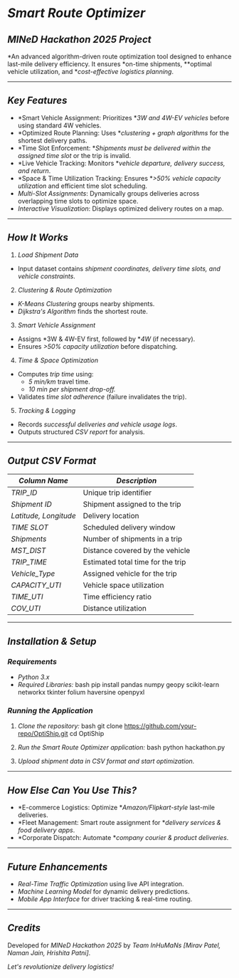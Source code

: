 # *Smart Route Optimizer*

## *MINeD Hackathon 2025 Project*

*An advanced algorithm-driven route optimization tool designed to enhance last-mile delivery efficiency. It ensures *on-time shipments, **optimal vehicle utilization, and **cost-effective logistics planning*. 

---

## *Key Features*
- *Smart Vehicle Assignment: Prioritizes **3W and 4W-EV vehicles* before using standard 4W vehicles.
- *Optimized Route Planning: Uses **clustering + graph algorithms* for the shortest delivery paths.
- *Time Slot Enforcement: **Shipments must be delivered within the assigned time slot* or the trip is invalid.
- *Live Vehicle Tracking: Monitors **vehicle departure, delivery success, and return*.
- *Space & Time Utilization Tracking: Ensures **>50% vehicle capacity utilization* and efficient time slot scheduling.
- *Multi-Slot Assignments*: Dynamically groups deliveries across overlapping time slots to optimize space.
- *Interactive Visualization*: Displays optimized delivery routes on a map.

---

## *How It Works*
1. *Load Shipment Data*
- Input dataset contains *shipment coordinates, delivery time slots, and vehicle constraints*.

2. *Clustering & Route Optimization*
- *K-Means Clustering* groups nearby shipments.
- *Dijkstra's Algorithm* finds the shortest route.

3. *Smart Vehicle Assignment*
- Assigns *3W & 4W-EV first, followed by **4W* (if necessary).
- Ensures *>50% capacity utilization* before dispatching.

4. *Time & Space Optimization*
- Computes *trip time* using:
  - *5 min/km* travel time.
  - *10 min per shipment drop-off.*
- Validates *time slot adherence* (failure invalidates the trip).

5. *Tracking & Logging*
- Records *successful deliveries and vehicle usage logs*.
- Outputs structured *CSV report* for analysis.

---

## *Output CSV Format*
| *Column Name*     | *Description* |
|----------------|-------------|
| *TRIP_ID* | Unique trip identifier |
| *Shipment ID* | Shipment assigned to the trip |
| *Latitude, Longitude* | Delivery location |
| *TIME SLOT* | Scheduled delivery window |
| *Shipments* | Number of shipments in a trip |
| *MST_DIST* | Distance covered by the vehicle |
| *TRIP_TIME* | Estimated total time for the trip |
| *Vehicle_Type* | Assigned vehicle for the trip |
| *CAPACITY_UTI* | Vehicle space utilization |
| *TIME_UTI* | Time efficiency ratio |
| *COV_UTI* | Distance utilization |

---

## *Installation & Setup*
### *Requirements*
- *Python 3.x*
- *Required Libraries:*
  bash
  pip install pandas numpy geopy scikit-learn networkx tkinter folium haversine openpyxl
  

### *Running the Application*
1. *Clone the repository:*
   bash
   git clone https://github.com/your-repo/OptiShip.git
   cd OptiShip
   
2. *Run the Smart Route Optimizer application:*
   bash
   python hackathon.py
   
3. *Upload shipment data in CSV format and start optimization.*

---

## *How Else Can You Use This?*
- *E-commerce Logistics: Optimize **Amazon/Flipkart-style* last-mile deliveries.
- *Fleet Management: Smart route assignment for **delivery services & food delivery apps*.
- *Corporate Dispatch: Automate **company courier & product deliveries*.

---

## *Future Enhancements*
- *Real-Time Traffic Optimization* using live API integration.  
- *Machine Learning Model* for dynamic delivery predictions.  
- *Mobile App Interface* for driver tracking & real-time routing.  

---

## *Credits*
Developed for *MINeD Hackathon 2025* by *Team InHuMaNs [Mirav Patel, Naman Jain, Hrishita Patni]*.

*Let's revolutionize delivery logistics!*
